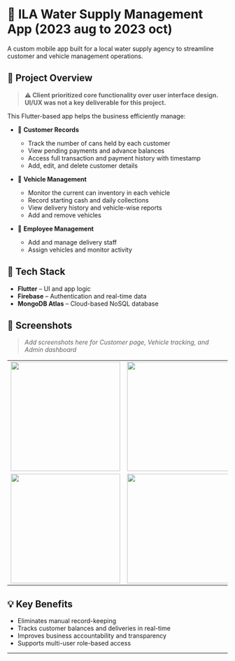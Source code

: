 # 🧾 ILA Water Supply Management App (2023 aug to 2023 oct)




A custom mobile app built for a local water supply agency to streamline customer and vehicle management operations.

## 📱 Project Overview

<blockquote>
  <strong>⚠️ Client prioritized core functionality over user interface design. UI/UX was not a key deliverable for this project.</strong>
</blockquote>

This Flutter-based app helps the business efficiently manage:

- 🧍 **Customer Records**
  - Track the number of cans held by each customer  
  - View pending payments and advance balances  
  - Access full transaction and payment history with timestamp
  - Add, edit, and delete customer details
    

- 🚚 **Vehicle Management**  
  - Monitor the current can inventory in each vehicle  
  - Record starting cash and daily collections  
  - View delivery history and vehicle-wise reports  
  - Add and remove vehicles

- 👥 **Employee Management**  
  - Add and manage delivery staff  
  - Assign vehicles and monitor activity

## 🔧 Tech Stack

- **Flutter** – UI and app logic  
- **Firebase** – Authentication and real-time data  
- **MongoDB Atlas** – Cloud-based NoSQL database


## 📸 Screenshots

> _Add screenshots here for Customer page, Vehicle tracking, and Admin dashboard_
 
<table>
  <tr>
    <td><img src="https://github.com/user-attachments/assets/d032edfa-2a38-4133-affd-2cd80fa85e98" width="250"></td>
    <td><img src="https://github.com/user-attachments/assets/cbd8427f-7cdc-4ed5-98c7-8c5ea56d63d4" width="250"></td>
    <td><img src="https://github.com/user-attachments/assets/be56fe24-bdee-40b9-8c5c-f9c2d41391f7" width="250"></td>
    <td><img src="https://github.com/user-attachments/assets/9d35d515-187c-4cdc-a749-78fe28fc6251" width="250"></td>
  </tr>
  <tr>
    <td><img src="https://github.com/user-attachments/assets/51cba390-9c6f-4862-a484-91da2d5c6919" width="250"></td>
    <td><img src="https://github.com/user-attachments/assets/1d4a6f0f-3fb5-4091-aaac-c8d0ec86b31b" width="250"></td>
    <td><img src="https://github.com/user-attachments/assets/42974899-0def-4496-919e-5509a9b09591" width="250"></td>
    <td><img src="https://github.com/user-attachments/assets/163831e1-cb55-43b0-8c0d-4983bca275fe" width="250"></td>
  </tr>
</table>



## 💡 Key Benefits

- Eliminates manual record-keeping  
- Tracks customer balances and deliveries in real-time  
- Improves business accountability and transparency  
- Supports multi-user role-based access

---

